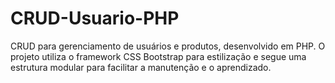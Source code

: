 # CRUD-Usuario-PHP
CRUD para gerenciamento de usuários e produtos, desenvolvido em PHP. O projeto utiliza o framework CSS Bootstrap para estilização e segue uma estrutura modular para facilitar a manutenção e o aprendizado.
